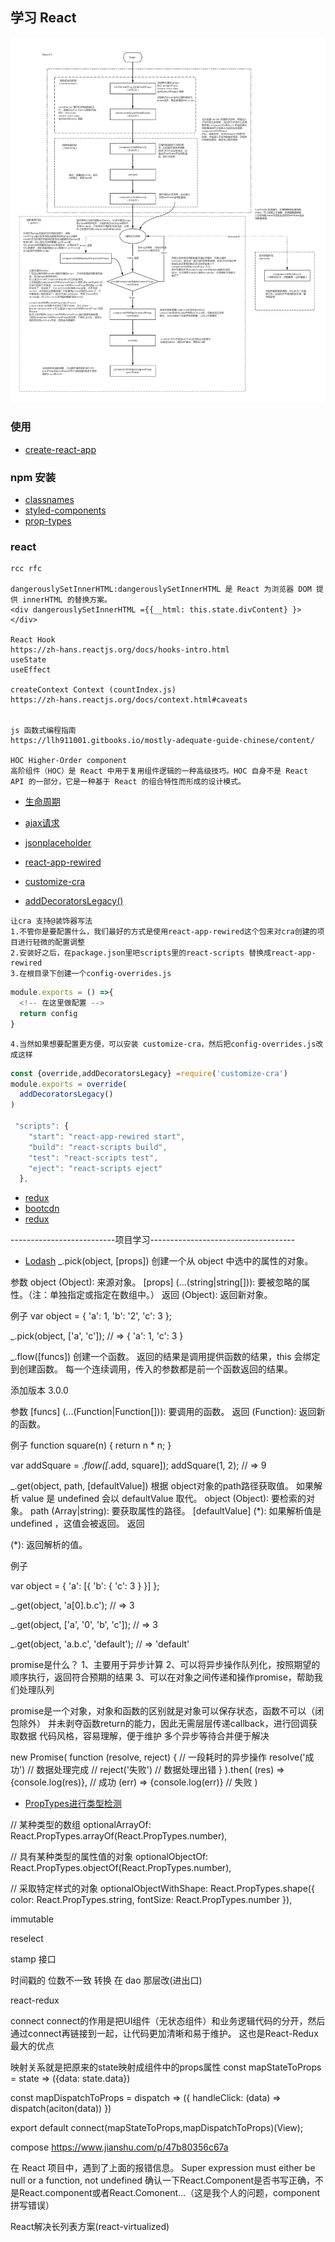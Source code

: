 ## 学习 React 
![生命周期](./React15.png)
### 使用
-  [create-react-app](https://www.npmjs.com/package/create-react-app)

### npm 安装
-  [classnames](https://www.npmjs.com/package/classnames)
-  [styled-components](https://www.npmjs.com/package/styled-components)
-  [prop-types](https://www.npmjs.com/package/prop-types)

### react 
```
rcc rfc

dangerouslySetInnerHTML:dangerouslySetInnerHTML 是 React 为浏览器 DOM 提供 innerHTML 的替换方案。
<div dangerouslySetInnerHTML ={{__html: this.state.divContent} }></div>

React Hook
https://zh-hans.reactjs.org/docs/hooks-intro.html
useState
useEffect

createContext Context (countIndex.js)
https://zh-hans.reactjs.org/docs/context.html#caveats


js 函数式编程指南
https://llh911001.gitbooks.io/mostly-adequate-guide-chinese/content/

HOC Higher-Order component
高阶组件（HOC）是 React 中用于复用组件逻辑的一种高级技巧。HOC 自身不是 React API 的一部分，它是一种基于 React 的组合特性而形成的设计模式。

```
-  [生命周期](https://zh-hans.reactjs.org/docs/react-component.html#componentdidupdate)
-  [ajax请求](https://www.npmjs.com/package/axios)
-  [jsonplaceholder](http://jsonplaceholder.typicode.com/)




-  [react-app-rewired](https://github.com/timarney/react-app-rewired/blob/HEAD/README_zh.md)
-  [customize-cra](https://www.npmjs.com/package/customize-cra)
-  [addDecoratorsLegacy()](https://github.com/arackaf/customize-cra/blob/HEAD/api.md)
```
让cra 支持@装饰器写法
1.不管你是要配置什么，我们最好的方式是使用react-app-rewired这个包来对cra创建的项目进行轻微的配置调整
2.安装好之后，在package.json里吧scripts里的react-scripts 替换成react-app-rewired
3.在根目录下创建一个config-overrides.js
```
```js
module.exports = () =>{
  <!-- 在这里做配置 -->
  return config
}
```
```
4.当然如果想要配置更方便，可以安装 customize-cra，然后把config-overrides.js改成这样
```

```js
const {override,addDecoratorsLegacy} =require('customize-cra')
module.exports = override(
  addDecoratorsLegacy()
)

 "scripts": {
    "start": "react-app-rewired start",
    "build": "react-scripts build",
    "test": "react-scripts test",
    "eject": "react-scripts eject"
  },
```

-  [redux](https://www.redux.org.cn/)
-  [bootcdn](https://www.bootcdn.cn/)
-  [redux](https://www.bootcdn.cn/redux/)



--------------------------项目学习------------------------------------
-  [Lodash](https://www.lodashjs.com/)
_.pick(object, [props])
创建一个从 object 中选中的属性的对象。

参数
object (Object): 来源对象。
[props] (...(string|string[])): 要被忽略的属性。（注：单独指定或指定在数组中。）
返回
(Object): 返回新对象。

例子
var object = { 'a': 1, 'b': '2', 'c': 3 };
 
_.pick(object, ['a', 'c']);
// => { 'a': 1, 'c': 3 }



_.flow([funcs])
创建一个函数。 返回的结果是调用提供函数的结果，this 会绑定到创建函数。 每一个连续调用，传入的参数都是前一个函数返回的结果。

添加版本
3.0.0

参数
[funcs] (...(Function|Function[])): 要调用的函数。
返回
(Function): 返回新的函数。

例子
function square(n) {
  return n * n;
}
 
var addSquare = _.flow([_.add, square]);
addSquare(1, 2);
// => 9


_.get(object, path, [defaultValue])
根据 object对象的path路径获取值。 如果解析 value 是 undefined 会以 defaultValue 取代。
object (Object): 要检索的对象。
path (Array|string): 要获取属性的路径。
[defaultValue] (*): 如果解析值是 undefined ，这值会被返回。
返回

(*): 返回解析的值。

例子

var object = { 'a': [{ 'b': { 'c': 3 } }] };
 
_.get(object, 'a[0].b.c');
// => 3
 
_.get(object, ['a', '0', 'b', 'c']);
// => 3
 
_.get(object, 'a.b.c', 'default');
// => 'default'



promise是什么？
1、主要用于异步计算
2、可以将异步操作队列化，按照期望的顺序执行，返回符合预期的结果
3、可以在对象之间传递和操作promise，帮助我们处理队列

promise是一个对象，对象和函数的区别就是对象可以保存状态，函数不可以（闭包除外）
并未剥夺函数return的能力，因此无需层层传递callback，进行回调获取数据
代码风格，容易理解，便于维护
多个异步等待合并便于解决

new Promise(
  function (resolve, reject) {
    // 一段耗时的异步操作
    resolve('成功') // 数据处理完成
    // reject('失败') // 数据处理出错
  }
).then(
  (res) => {console.log(res)},  // 成功
  (err) => {console.log(err)} // 失败
)

-  [PropTypes进行类型检测](https://segmentfault.com/a/1190000007814801)

// 某种类型的数组
  optionalArrayOf: React.PropTypes.arrayOf(React.PropTypes.number),

  // 具有某种类型的属性值的对象
  optionalObjectOf: React.PropTypes.objectOf(React.PropTypes.number),

   // 采取特定样式的对象
  optionalObjectWithShape: React.PropTypes.shape({
    color: React.PropTypes.string,
    fontSize: React.PropTypes.number
  }),


  immutable

  reselect


  stamp 接口


  时间戳的 位数不一致 转换  在 dao 那层改(进出口)

  react-redux

  connect
  connect的作用是把UI组件（无状态组件）和业务逻辑代码的分开，然后通过connect再链接到一起，让代码更加清晰和易于维护。
  这也是React-Redux最大的优点

  映射关系就是把原来的state映射成组件中的props属性
  const mapStateToProps = state => ({data: state.data})

  const mapDispatchToProps = dispatch => ({
      handleClick: (data) => dispatch(aciton(data))
  })

  export default connect(mapStateToProps,mapDispatchToProps)(View); 

  

  compose
  https://www.jianshu.com/p/47b80356c67a


在 React 项目中，遇到了上面的报错信息。
Super expression must either be null or a function, not undefined
确认一下React.Component是否书写正确，不是React.component或者React.Comonent…（这是我个人的问题，component 拼写错误） 


React解决长列表方案(react-virtualized)

